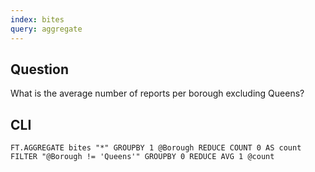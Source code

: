 ```yaml
---
index: bites
query: aggregate
---
```


## Question

What is the average number of reports per borough excluding Queens?

## CLI

```
FT.AGGREGATE bites "*" GROUPBY 1 @Borough REDUCE COUNT 0 AS count FILTER "@Borough != 'Queens'" GROUPBY 0 REDUCE AVG 1 @count
```